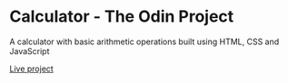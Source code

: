 <h1>Calculator - The Odin Project</h1>
<p>A calculator with basic arithmetic operations built using HTML, CSS and JavaScript</p>
<a href="https://kauannyalencar.github.io/calculator/">Live project</a>
